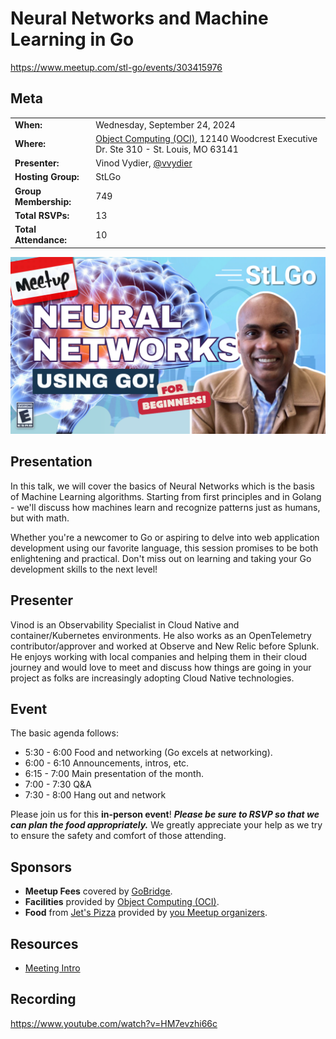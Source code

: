 # Neural Networks and Machine Learning in Go

https://www.meetup.com/stl-go/events/303415976

## Meta 
| | |
| --- | --- |
| **When:** | Wednesday, September 24, 2024 |
| **Where:** | [Object Computing (OCI)](https://objectcomputing.com/), 12140 Woodcrest Executive Dr. Ste 310 - St. Louis, MO 63141 |
| **Presenter:** | Vinod Vydier, [@vvydier](https://twitter.com/vvydier) |
| **Hosting Group:** | StLGo |
| **Group Membership:** | 749 |
| **Total RSVPs:** | 13 |
| **Total Attendance:** | 10 |

![](images/stlgo-meetup-neural-networks.png)

## Presentation
In this talk, we will cover the basics of Neural Networks which is the basis of Machine Learning algorithms. Starting from first principles and in Golang - we'll discuss how machines learn and recognize patterns just as humans, but with math.

Whether you're a newcomer to Go or aspiring to delve into web application development using our favorite language, this session promises to be both enlightening and practical. Don't miss out on learning and taking your Go development skills to the next level!

## Presenter
Vinod is an Observability Specialist in Cloud Native and container/Kubernetes environments. He also works as an OpenTelemetry contributor/approver and worked at Observe and New Relic before Splunk. He enjoys working with local companies and helping them in their cloud journey and would love to meet and discuss how things are going in your project as folks are increasingly adopting Cloud Native technologies.

## Event
The basic agenda follows:
* 5:30 - 6:00 Food and networking (Go excels at networking).
* 6:00 - 6:10 Announcements, intros, etc.
* 6:15 - 7:00 Main presentation of the month.
* 7:00 - 7:30 Q&A
* 7:30 - 8:00 Hang out and network

Please join us for this **in-person event**! **_Please be sure to RSVP so that we can plan the food appropriately._** We greatly appreciate your help as we try to ensure the safety and comfort of those attending.

## Sponsors
* **Meetup Fees** covered by [GoBridge](https://github.com/gobridge/).
* **Facilities** provided by [Object Computing (OCI)](https://objectcomputing.com/).
* **Food** from [Jet's Pizza](https://www.jetspizza.com/) provided by [you Meetup organizers]().

## Resources

* [Meeting Intro](Meeting-Intro.pdf)

## Recording

https://www.youtube.com/watch?v=HM7evzhi66c
